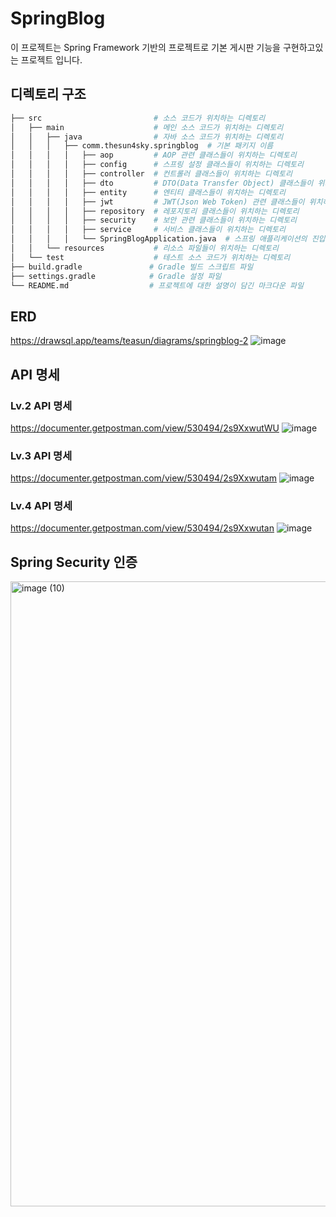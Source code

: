 # SpringBlog

이 프로젝트는 Spring Framework 기반의 프로젝트로 기본 게시판 기능을 구현하고있는 프로젝트 입니다.

## 디렉토리 구조
```bash
├── src                         # 소스 코드가 위치하는 디렉토리
│   ├── main                    # 메인 소스 코드가 위치하는 디렉토리
│   │   ├── java                # 자바 소스 코드가 위치하는 디렉토리
│   │   │   ├── comm.thesun4sky.springblog  # 기본 패키지 이름
│   │   │   │   ├── aop         # AOP 관련 클래스들이 위치하는 디렉토리
│   │   │   │   ├── config      # 스프링 설정 클래스들이 위치하는 디렉토리
│   │   │   │   ├── controller  # 컨트롤러 클래스들이 위치하는 디렉토리
│   │   │   │   ├── dto         # DTO(Data Transfer Object) 클래스들이 위치하는 디렉토리
│   │   │   │   ├── entity      # 엔티티 클래스들이 위치하는 디렉토리
│   │   │   │   ├── jwt         # JWT(Json Web Token) 관련 클래스들이 위치하는 디렉토리
│   │   │   │   ├── repository  # 레포지토리 클래스들이 위치하는 디렉토리
│   │   │   │   ├── security    # 보안 관련 클래스들이 위치하는 디렉토리
│   │   │   │   ├── service     # 서비스 클래스들이 위치하는 디렉토리
│   │   │   │   └── SpringBlogApplication.java  # 스프링 애플리케이션의 진입점인 메인 클래스
│   │   └── resources           # 리소스 파일들이 위치하는 디렉토리
│   └── test                    # 테스트 소스 코드가 위치하는 디렉토리
├── build.gradle               # Gradle 빌드 스크립트 파일
├── settings.gradle            # Gradle 설정 파일
└── README.md                  # 프로젝트에 대한 설명이 담긴 마크다운 파일

``` 

## ERD 
https://drawsql.app/teams/teasun/diagrams/springblog-2
![image](https://github.com/thesun4sky/spring-blog/assets/17782941/01d76040-bc98-43da-b5bb-e234703d2862)



## API 명세

### Lv.2 API 명세
https://documenter.getpostman.com/view/530494/2s9XxwutWU
![image](https://github.com/thesun4sky/spring-blog/assets/17782941/5836a61a-f78b-4979-a1fb-c1a3c58dc727)

### Lv.3 API 명세
https://documenter.getpostman.com/view/530494/2s9Xxwutam
![image](https://github.com/thesun4sky/spring-blog/assets/17782941/e5803118-b3dc-45cb-afca-6a166c425ae0)

### Lv.4 API 명세
https://documenter.getpostman.com/view/530494/2s9Xxwutan
![image](https://github.com/thesun4sky/spring-blog/assets/17782941/11654826-9417-4976-b447-018130da0f03)


## Spring Security 인증

<img width="1000" alt="image (10)" src="https://github.com/thesun4sky/spring-blog/assets/17782941/5e134760-8ac2-499e-8aea-f0d411bd0bd0">
